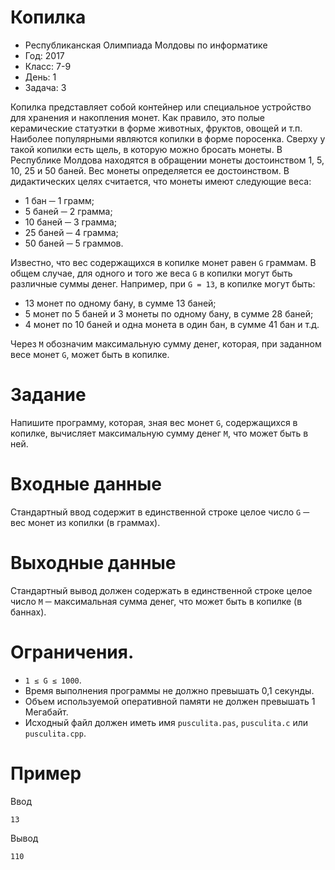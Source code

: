 # Копилка
* Республиканская Олимпиада Молдовы по информатике
* Год: 2017
* Класс: 7-9
* День: 1
* Задача: 3


Копилка представляет собой контейнер или специальное устройство для хранения и накопления монет. 
Как правило, это полые керамические статуэтки в форме животных, фруктов, овощей и т.п. 
Наиболее популярными являются копилки в форме поросенка. Сверху у такой копилки есть щель, в которую
можно бросать монеты. В Республике Молдова находятся в обращении монеты достоинством 1, 5, 10, 25 и 50 баней. 
Вес монеты определяется ее достоинством. В дидактических целях считается, что монеты имеют следующие веса:
* 1 бан ─ 1 грамм;
* 5 баней ─ 2 грамма;
* 10 баней ─ 3 грамма;
* 25 баней ─ 4 грамма;
* 50 баней ─ 5 граммов.

Известно, что вес содержащихся в копилке монет равен `G` граммам.
В общем случае, для одного и того же веса `G` в копилки могут быть различные суммы
денег. Например, при `G = 13`, в копилке могут быть:
* 13 монет по одному бану, в сумме 13 баней;
* 5 монет по 5 баней и 3 монеты по одному бану, в сумме 28 баней;
* 4 монет по 10 баней и одна монета в один бан, в сумме 41 бан и т.д.

Через `М` обозначим максимальную сумму денег, которая, при заданном весе монет `G`,
может быть в копилке.

# Задание

Напишите программу, которая, зная вес монет `G`, содержащихся в копилке, вычисляет максимальную сумму денег `M`, 
что может быть в ней.

# Входные данные 
Стандартный ввод содержит в единственной строке целое число `G` ─ вес монет из копилки (в граммах).

# Выходные данные
Стандартный вывод должен содержать в единственной строке целое число `M` ─ максимальная сумма денег, 
что может быть в копилке (в баннах).

# Ограничения. 
* `1 ≤ G ≤ 1000`. 
* Время выполнения программы не должно превышать 0,1 секунды. 
* Объем используемой оперативной памяти не должен превышать 1 Мегабайт.
* Исходный файл должен иметь имя `pusculita.pas`, `pusculita.c` или `pusculita.cpp`.

# Пример
Ввод
```
13
```

Вывод
```
110
```